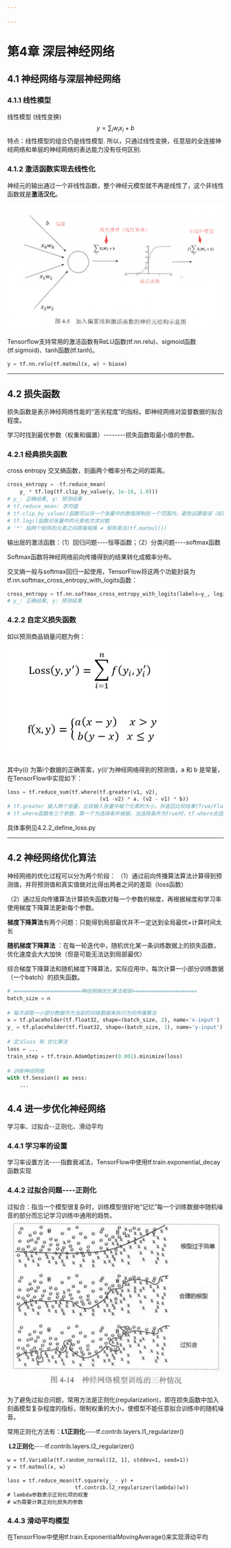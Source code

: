 ```yaml
---

---
```


# 第4章 深层神经网络

## 4.1 神经网络与深层神经网络

### 4.1.1 线性模型

线性模型 (线性变换)
$$
y=∑_iw_i  x_i+b
$$
特点：线性模型的组合仍是线性模型.  所以，只通过线性变换，任意层的全连接神经网络和单层的神经网络的表达能力没有任何区别. 

### 4.1.2 激活函数实现去线性化

神经元的输出通过一个非线性函数，整个神经元模型就不再是线性了，这个非线性函数就是**激活汉化**。

![加入偏置值和激活函数的神经元结构](./Pictures_of_chapter04/4-5加入偏置值和激活函数的神经元结构.png)

   Tensorflow支持常用的激活函数有ReLU函数(tf.nn.relu)、sigmoid函数(tf.sigmoid)、tanh函数(tf.tanh)。

```python
y = tf.nn.relu(tf.matmul(x, w) + biase)
```

------

## 4.2 损失函数

损失函数是表示神经网络性能的“恶劣程度”的指标。即神经网络对监督数据的拟合程度。

学习时找到最优参数（权重和偏置）--------损失函数取最小值的参数。

### 4.2.1 经典损失函数
cross entropy 交叉熵函数，刻画两个概率分布之间的距离。
```python
cross_entropy = -tf.reduce_mean(
	y_ * tf.log(tf.clip_by_value(y, 1e-10, 1.0)))
# y_: 正确结果, y: 预测结果 
# tf.reduce_mean: 求均值
# tf.clip_by_value()函数可以将一个张量中的数值限制在一个范围内，避免运算错误（如log0无效）
# tf.log()函数对张量中的元素依次求对数
# '*' 指两个矩阵的元素之间直接相乘 ≠ 矩阵乘法(tf.matmul())
```



输出层的激活函数：（1）回归问题----恒等函数；（2）分类问题----softmax函数

Softmax函数将神经网络前向传播得到的结果转化成概率分布。

交叉熵一般与softmax回归一起使用，TensorFlow将这两个功能封装为tf.nn.softmax_cross_entropy_with_logits函数：

```python
cross_entropy = tf.nn.softmax_cross_entropy_with_logits(labels=y_, logits=y)
# y_: 正确结果, y: 预测结果 
```

### 4.2.2 自定义损失函数

如以预测商品销量问题为例：

![loss](./Pictures_of_chapter04/4.4.2_loss.png)

其中y(i) 为第i个数据的正确答案，y(i)'为神经网络得到的预测值，a 和 b 是常量，在TensorFlow中实现如下：

```python
loss = tf.reduce_sum(tf.where(tf.greater(v1, v2),
							  (v1 -v2) * a. (v2 - v1) * b))
# tf.greater 输入两个张量，比较输入张量中每个元素的大小，并返回比较结果(True/Flase)
# tf.where函数有三个参数，第一个为选择条件根据，当选择条件为True时，tf.where会选择第二个参数中的值；否则使用第三个参数的值
```

具体事例见4.2.2_define_loss.py



------

## 4.2 神经网络优化算法
神经网络的优化过程可以分为两个阶段：
	（1）通过前向传播算法算法计算得到预测值，并将预测值和真实值做对比得出两者之间的差距（loss函数）

​	（2）通过反向传播算法计算损失函数对每一个参数的梯度，再根据梯度和学习率使用梯度下降算法更新每个参数。



**梯度下降算法**有两个问题：只能得到局部最优并不一定达到全局最优+计算时间太长

**随机梯度下降算法** ：在每一轮迭代中，随机优化某一条训练数据上的损失函数，优化速度会大大加快（但是可能无法达到局部最优）

综合梯度下降算法和随机梯度下降算法，实际应用中，每次计算一小部分训练数据（一个batch）的损失函数。

```python
# ======================神经网络优化算法框架=====================
batch_size = n

# 每次读取一小部分数据作为当前的训练数据来执行方向传播算法
x = tf.placeholder(tf.float32, shape=(batch_size, 2), name='x-input')
y_ = tf.placeholder(tf.float32, shape=(batch_size, 1), name='y-input')

# 定义loss 和 优化算法
loss = ...
train_step = tf.train.AdamOptimizer(0.001).minimize(loss)

# 训练神经网络
with tf.Session() as sess:
    ...  
```

  

## 4.4 进一步优化神经网络
学习率、过拟合--正则化、滑动平均  
### 4.4.1 学习率的设置

学习率设置方法----指数衰减法，TensorFlow中使用tf.train.exponential_decay 函数实现



### 4.4.2 过拟合问题----正则化

过拟合：指当一个模型很复杂时，训练模型很好地“记忆”每一个训练数据中随机噪音的部分而忘记学习训练中通用的趋势。
![过拟合](./Pictures_of_chapter04/4.4.2_过拟合.png)

为了避免过拟合问题，常用方法是正则化(regularization)，即在损失函数中加入刻画模型复杂程度的指标，限制权重的大小，使模型不能任意拟合训练中的随机噪音。

常用正则化方法有：**L1正则化**----tf.contrib.layers.l1_regularizer()

​							       **L2正则化**----tf.contrib.layers.l2_regularizer()

```
w = tf.Variable(tf.random_normal([2, 1], stddev=1, seed=1))
y = tf.matmul(x, w)

loss = tf.reduce_mean(tf.square(y_ - y) +
					  tf.contrib.l2_regularizer(lambda)(w))
# lambda参数表示正则化项的权重
# w为需要计算正则化损失的参数
```





### 4.4.3 滑动平均模型

在TensorFlow中使用tf.train.ExponentialMovingAverage()来实现滑动平均







